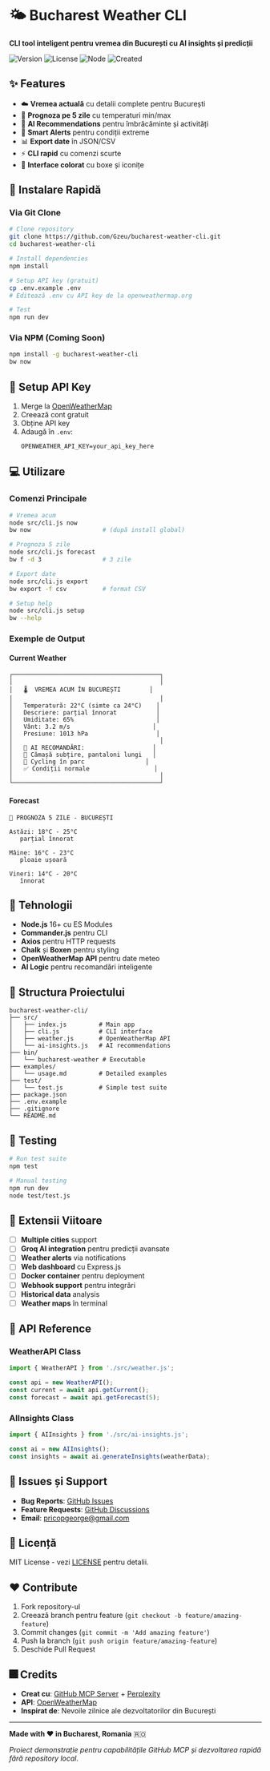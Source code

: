 # 🌤️ Bucharest Weather CLI

**CLI tool inteligent pentru vremea din București cu AI insights și predicții**

![Version](https://img.shields.io/badge/version-1.0.0-blue.svg)
![License](https://img.shields.io/badge/license-MIT-green.svg)
![Node](https://img.shields.io/badge/node-%3E%3D16.0.0-brightgreen.svg)
![Created](https://img.shields.io/badge/created%20with-MCP%20%2B%20Perplexity-purple.svg)

## ✨ Features

- ☁️ **Vremea actuală** cu detalii complete pentru București
- 📅 **Prognoza pe 5 zile** cu temperaturi min/max
- 🤖 **AI Recommendations** pentru îmbrăcăminte și activități
- 🚨 **Smart Alerts** pentru condiții extreme
- 📊 **Export date** în JSON/CSV
- ⚡ **CLI rapid** cu comenzi scurte
- 🎨 **Interface colorat** cu boxe și iconițe

## 🚀 Instalare Rapidă

### Via Git Clone
```bash
# Clone repository
git clone https://github.com/Gzeu/bucharest-weather-cli.git
cd bucharest-weather-cli

# Install dependencies
npm install

# Setup API key (gratuit)
cp .env.example .env
# Editează .env cu API key de la openweathermap.org

# Test
npm run dev
```

### Via NPM (Coming Soon)
```bash
npm install -g bucharest-weather-cli
bw now
```

## 🔑 Setup API Key

1. Merge la [OpenWeatherMap](https://openweathermap.org/api)
2. Creează cont gratuit
3. Obține API key
4. Adaugă în `.env`:
   ```env
   OPENWEATHER_API_KEY=your_api_key_here
   ```

## 💻 Utilizare

### Comenzi Principale

```bash
# Vremea acum
node src/cli.js now
bw now                    # (după install global)

# Prognoza 5 zile
node src/cli.js forecast
bw f -d 3                 # 3 zile

# Export date
node src/cli.js export
bw export -f csv          # format CSV

# Setup help
node src/cli.js setup
bw --help
```

### Exemple de Output

#### Current Weather
```
┌─────────────────────────────────────────┐
│                                         │
│   🌡️  VREMEA ACUM ÎN BUCUREȘTI        │
│                                         │
│   Temperatură: 22°C (simte ca 24°C)    │
│   Descriere: parțial înnorat           │
│   Umiditate: 65%                       │
│   Vânt: 3.2 m/s                       │
│   Presiune: 1013 hPa                   │
│                                         │
│   🤖 AI RECOMANDĂRI:                   │
│   👔 Cămașă subțire, pantaloni lungi   │
│   🎯 Cycling în parc                 │
│   ✅ Condiții normale                  │
│                                         │
└─────────────────────────────────────────┘
```

#### Forecast
```
📅 PROGNOZA 5 ZILE - BUCUREȘTI

Astăzi: 18°C - 25°C
   parțial înnorat

Mâine: 16°C - 23°C
   ploaie ușoară

Vineri: 14°C - 20°C
   înnorat
```

## 🔧 Tehnologii

- **Node.js** 16+ cu ES Modules
- **Commander.js** pentru CLI
- **Axios** pentru HTTP requests
- **Chalk** și **Boxen** pentru styling
- **OpenWeatherMap API** pentru date meteo
- **AI Logic** pentru recomandări inteligente

## 📝 Structura Proiectului

```
bucharest-weather-cli/
├── src/
│   ├── index.js         # Main app
│   ├── cli.js           # CLI interface
│   ├── weather.js       # OpenWeatherMap API
│   └── ai-insights.js   # AI recommendations
├── bin/
│   └── bucharest-weather # Executable
├── examples/
│   └── usage.md         # Detailed examples
├── test/
│   └── test.js          # Simple test suite
├── package.json
├── .env.example
├── .gitignore
└── README.md
```

## 🧪 Testing

```bash
# Run test suite
npm test

# Manual testing
npm run dev
node test/test.js
```

## 🚀 Extensii Viitoare

- [ ] **Multiple cities** support
- [ ] **Groq AI integration** pentru predicții avansate
- [ ] **Weather alerts** via notifications
- [ ] **Web dashboard** cu Express.js
- [ ] **Docker container** pentru deployment
- [ ] **Webhook support** pentru integrări
- [ ] **Historical data** analysis
- [ ] **Weather maps** în terminal

## 💬 API Reference

### WeatherAPI Class
```javascript
import { WeatherAPI } from './src/weather.js';

const api = new WeatherAPI();
const current = await api.getCurrent();
const forecast = await api.getForecast(5);
```

### AIInsights Class
```javascript
import { AIInsights } from './src/ai-insights.js';

const ai = new AIInsights();
const insights = await ai.generateInsights(weatherData);
```

## 🐛 Issues și Support

- **Bug Reports**: [GitHub Issues](https://github.com/Gzeu/bucharest-weather-cli/issues)
- **Feature Requests**: [GitHub Discussions](https://github.com/Gzeu/bucharest-weather-cli/discussions)
- **Email**: pricopgeorge@gmail.com

## 📜 Licență

MIT License - vezi [LICENSE](LICENSE) pentru detalii.

## ❤️ Contribute

1. Fork repository-ul
2. Creează branch pentru feature (`git checkout -b feature/amazing-feature`)
3. Commit changes (`git commit -m 'Add amazing feature'`)
4. Push la branch (`git push origin feature/amazing-feature`)
5. Deschide Pull Request

## 🎆 Credits

- **Creat cu**: [GitHub MCP Server](https://github.com/github/github-mcp-server) + [Perplexity](https://perplexity.ai)
- **API**: [OpenWeatherMap](https://openweathermap.org)
- **Inspirat de**: Nevoile zilnice ale dezvoltatorilor din București

---

**Made with ❤️ in Bucharest, Romania** 🇷🇴

*Proiect demonstrație pentru capabilitățile GitHub MCP și dezvoltarea rapidă fără repository local.*